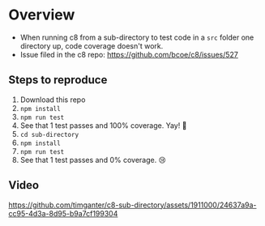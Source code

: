 # Overview

- When running c8 from a sub-directory to test code in a `src` folder one directory up, code coverage doesn't work. 
- Issue filed in the c8 repo: https://github.com/bcoe/c8/issues/527

## Steps to reproduce

1. Download this repo
2. `npm install`
3. `npm run test`
4. See that 1 test passes and 100% coverage. Yay! 🎉
5. `cd sub-directory`
6. `npm install`
7. `npm run test`
8. See that 1 test passes and 0% coverage. 😢

## Video

https://github.com/timganter/c8-sub-directory/assets/1911000/24637a9a-cc95-4d3a-8d95-b9a7cf199304

